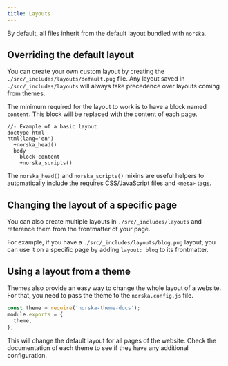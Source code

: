 ```yaml
---
title: Layouts
---
```


By default, all files inherit from the default layout bundled with `norska`.

## Overriding the default layout

You can create your own custom layout by creating the
`./src/_includes/layouts/default.pug` file. Any layout saved in
`./src/_includes/layouts` will always take precedence over layouts coming from
themes.

The minimum required for the layout to work is to have a block named `content`.
This block will be replaced with the content of each page.

```pug
//- Example of a basic layout
doctype html
html(lang='en')
  +norska_head()
  body
    block content
    +norska_scripts()
```

The `norska_head()` and `norska_scripts()` mixins are useful helpers to
automatically include the requires CSS/JavaScript files and `<meta>` tags.

## Changing the layout of a specific page

You can also create multiple layouts in `./src/_includes/layouts` and reference
them from the frontmatter of your page.

For example, if you have a `./src/_includes/layouts/blog.pug` layout, you can
use it on a specific page by adding `layout: blog` to its frontmatter.

## Using a layout from a theme

Themes also provide an easy way to change the whole layout of a website. For
that, you need to pass the theme to the `norska.config.js` file.

```js
const theme = require('norska-theme-docs');
module.exports = {
  theme,
};
```

This will change the default layout for all pages of the website. Check the
documentation of each theme to see if they have any additional configuration.
